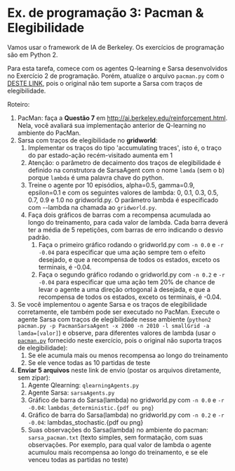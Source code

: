 # Ex. de programação 3: Pacman & Elegibilidade

Vamos usar o framework de IA de Berkeley. Os exercícios de programação são em Python 2.

Para esta tarefa, comece com os agentes Q-learning e Sarsa desenvolvidos no Exercício 2 de programação. Porém, atualize o arquivo `pacman.py` com o [DESTE LINK](https://moodle.inf.ufrgs.br/pluginfile.php/142085/mod_resource/content/0/pacman.py), pois o original não tem suporte a Sarsa com traços de elegibilidade.

Roteiro:

1. PacMan: faça a **Questão 7** em http://ai.berkeley.edu/reinforcement.html. Nela, você avaliará sua implementação anterior de Q-learning no ambiente do PacMan.
2. Sarsa com traços de elegibilidade no **gridworld**:
   1. Implementar os traços do tipo 'accumulating traces', isto é, o traço do par estado-ação recém-visitado aumenta em 1
   2. Atenção: o parâmetro de decaimento dos traços de elegibilidade é definido na construtora de SarsaAgent com o nome `lamda` (sem o b) porque `lambda` é uma palavra chave do python.
   3. Treine o agente por 10 episódios, alpha=0.5, gamma=0.9, epsilon=0.1 e com os seguintes valores de lambda: 0, 0.1, 0.3, 0.5, 0.7, 0.9 e 1.0 no gridworld.py. O parâmetro lambda é especificado com --lambda na chamada ao `gridworld.py`.
   4. Faça dois gráficos de barras com a recompensa acumulada ao longo do treinamento, para cada valor de lambda. Cada barra deverá ter a média de 5 repetições, com barras de erro indicando o desvio padrão.
      1. Faça o primeiro gráfico rodando o gridworld.py com `-n 0.0` e `-r -0.04` para especificar que uma ação sempre tem o efeito desejado, e que a recompensa de todos os estados, exceto os terminais, é -0.04.
      2. Faça o segundo gráfico rodando o gridworld.py com `-n 0.2` e `-r -0.04` para especificar que uma ação tem 20% de chance de levar o agente a uma direção ortogonal à desejada, e que a recompensa de todos os estados, exceto os terminais, é -0.04.
3. Se você implementou o agente Sarsa e os traços de elegibilidade corretamente, ele também pode ser executado no PacMan.  Execute o agente Sarsa com traços de elegibilidade nesse ambiente (`python2 pacman.py -p PacmanSarsaAgent -x 2000 -n 2010 -l smallGrid -a lamda=[valor]`) e observe, para diferentes valores de lambda (usar o [`pacman.py`](https://moodle.inf.ufrgs.br/mod/resource/view.php?id=85532) fornecido neste exercício, pois o original não suporta traços de elegibilidade):
   1. Se ele acumula mais ou menos recompensa ao longo do treinamento
   2. Se ele vence todas as 10 partidas de teste
4. **Enviar 5 arquivos** neste link de envio (postar os arquivos diretamente, sem zipar):
   1. Agente Qlearning: `qlearningAgents.py`
   2. Agente Sarsa: `sarsaAgents.py`
   3. Gráfico de barra do Sarsa(lambda) no gridworld.py com `-n 0.0` e `-r -0.04`: `lambdas_deterministic.{pdf ou png}`
   4. Gráfico de barra do Sarsa(lambda) no gridworld.py com `-n 0.2` e `-r -0.04`: lambdas_stochastic.{pdf ou png}
   5. Suas observações do Sarsa(lambda) no ambiente do pacman: `sarsa_pacman.txt` (texto simples, sem formatação, com suas observações. Por exemplo, para qual valor de lambda o agente acumulou mais recompensa ao longo do treinamento, e se ele venceu todas as partidas no teste)